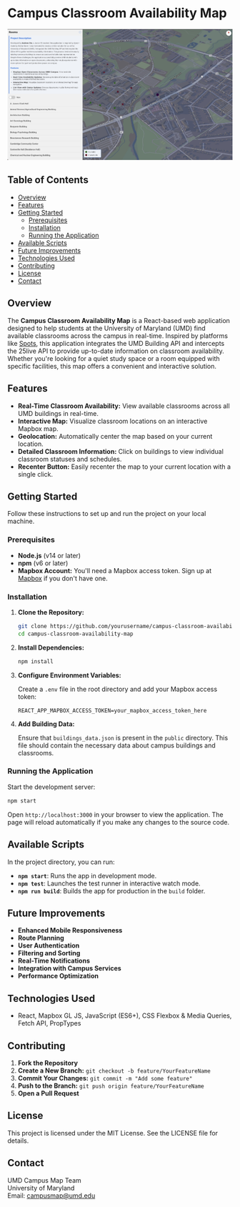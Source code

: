
# Campus Classroom Availability Map

![Campus Map](image.jpg) <!-- Replace with an actual screenshot -->

## Table of Contents

- [Overview](#overview)
- [Features](#features)
- [Getting Started](#getting-started)
  - [Prerequisites](#prerequisites)
  - [Installation](#installation)
  - [Running the Application](#running-the-application)
- [Available Scripts](#available-scripts)
- [Future Improvements](#future-improvements)
- [Technologies Used](#technologies-used)
- [Contributing](#contributing)
- [License](#license)
- [Contact](#contact)

## Overview

The **Campus Classroom Availability Map** is a React-based web application designed to help students at the University of Maryland (UMD) find available classrooms across the campus in real-time. Inspired by platforms like [Spots](https://spots.cs.washington.edu/), this application integrates the UMD Building API and intercepts the 25live API to provide up-to-date information on classroom availability. Whether you're looking for a quiet study space or a room equipped with specific facilities, this map offers a convenient and interactive solution.

## Features

- **Real-Time Classroom Availability:** View available classrooms across all UMD buildings in real-time.
- **Interactive Map:** Visualize classroom locations on an interactive Mapbox map.
- **Geolocation:** Automatically center the map based on your current location.
- **Detailed Classroom Information:** Click on buildings to view individual classroom statuses and schedules.
- **Recenter Button:** Easily recenter the map to your current location with a single click.

## Getting Started

Follow these instructions to set up and run the project on your local machine.

### Prerequisites

- **Node.js** (v14 or later)
- **npm** (v6 or later)
- **Mapbox Account:** You'll need a Mapbox access token. Sign up at [Mapbox](https://www.mapbox.com/) if you don't have one.

### Installation

1. **Clone the Repository:**

   ```bash
   git clone https://github.com/yourusername/campus-classroom-availability-map.git
   cd campus-classroom-availability-map
   ```

2. **Install Dependencies:**

   ```bash
   npm install
   ```

3. **Configure Environment Variables:**

   Create a `.env` file in the root directory and add your Mapbox access token:

   ```env
   REACT_APP_MAPBOX_ACCESS_TOKEN=your_mapbox_access_token_here
   ```

4. **Add Building Data:**

   Ensure that `buildings_data.json` is present in the `public` directory. This file should contain the necessary data about campus buildings and classrooms.

### Running the Application

Start the development server:

   ```bash
   npm start
   ```

Open `http://localhost:3000` in your browser to view the application. The page will reload automatically if you make any changes to the source code.

## Available Scripts

In the project directory, you can run:

- **`npm start`**: Runs the app in development mode.
- **`npm test`**: Launches the test runner in interactive watch mode.
- **`npm run build`**: Builds the app for production in the `build` folder.

## Future Improvements

- **Enhanced Mobile Responsiveness**
- **Route Planning**
- **User Authentication**
- **Filtering and Sorting**
- **Real-Time Notifications**
- **Integration with Campus Services**
- **Performance Optimization**

## Technologies Used

- React, Mapbox GL JS, JavaScript (ES6+), CSS Flexbox & Media Queries, Fetch API, PropTypes

## Contributing

1. **Fork the Repository**
2. **Create a New Branch:** `git checkout -b feature/YourFeatureName`
3. **Commit Your Changes:** `git commit -m "Add some feature"`
4. **Push to the Branch:** `git push origin feature/YourFeatureName`
5. **Open a Pull Request**

## License

This project is licensed under the MIT License. See the LICENSE file for details.

## Contact

UMD Campus Map Team <br>
University of Maryland <br>
Email: campusmap@umd.edu
